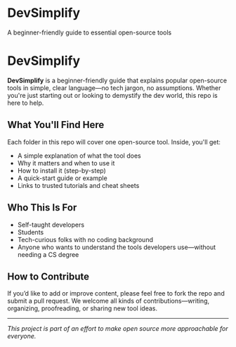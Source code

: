 # DevSimplify
A beginner-friendly guide to essential open-source tools
# DevSimplify

**DevSimplify** is a beginner-friendly guide that explains popular open-source tools in simple, clear language—no tech jargon, no assumptions. Whether you're just starting out or looking to demystify the dev world, this repo is here to help.

## What You'll Find Here

Each folder in this repo will cover one open-source tool. Inside, you'll get:
- A simple explanation of what the tool does
- Why it matters and when to use it
- How to install it (step-by-step)
- A quick-start guide or example
- Links to trusted tutorials and cheat sheets

## Who This Is For

- Self-taught developers
- Students
- Tech-curious folks with no coding background
- Anyone who wants to understand the tools developers use—without needing a CS degree

## How to Contribute

If you’d like to add or improve content, please feel free to fork the repo and submit a pull request. We welcome all kinds of contributions—writing, organizing, proofreading, or sharing new tool ideas.

---

*This project is part of an effort to make open source more approachable for everyone.*
